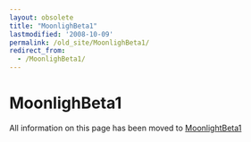 ```yaml
---
layout: obsolete
title: "MoonlighBeta1"
lastmodified: '2008-10-09'
permalink: /old_site/MoonlighBeta1/
redirect_from:
  - /MoonlighBeta1/
---
```


MoonlighBeta1
=============

All information on this page has been moved to [MoonlightBeta1]({{site.github.url}}/old_site/MoonlightBeta1 "MoonlightBeta1")

